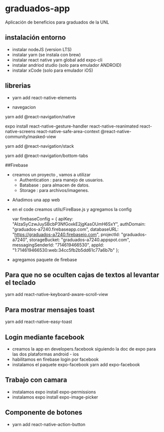 # graduados-app

Aplicación de beneficios para graduados de la UNL

## instalación entorno

- instalar nodeJS (version LTS)
- instalar yarn (se instala con brew)
- instalar react native
  yarn global add expo-cli
- instalar andriod studio (solo para emulador ANDROID)
- instalar xCode (solo para emulador iOS)

## librerias

- yarn add react-native-elements

- navegacion

yarn add @react-navigation/native

expo install react-native-gesture-handler react-native-reanimated react-native-screens react-native-safe-area-context @react-native-community/masked-view

yarn add @react-navigation/stack

yarn add @react-navigation/bottom-tabs

##Firebase

- creamos un proyecto , vamos a utilizar
  - Authentication : para manejo de usuarios.
  - Batabase : para almacen de datos.
  - Storage : para archivos/imagenes.

* Añadimos una app web

* en el code creamos utils/FireBase.js y agregamos la config

  var firebaseConfig = {
  apiKey: "AIzaSyCzwJuySBcbP3NfGoxkE2jgKasOUmH6SxY",
  authDomain: "graduados-a7240.firebaseapp.com",
  databaseURL: "https://graduados-a7240.firebaseio.com",
  projectId: "graduados-a7240",
  storageBucket: "graduados-a7240.appspot.com",
  messagingSenderId: "714619466530",
  appId: "1:714619466530:web:34cc5fb2b5dd61c77a6b7b"
  };

- agregamos paquete de firebase

## Para que no se oculten cajas de textos al levantar el teclado

yarn add react-native-keyboard-aware-scroll-view

## Para mostrar mensajes toast

yarn add react-native-easy-toast

## Login mediante facebook

- creamos la app en developers.facebook siguiendo la doc de expo para las dos plataformas android - ios
- habilitamos en firebase login por facebook
- instalamos el paquete expo-facebook yarn add expo-facebook

## Trabajo con camara

- instalamos expo install expo-permissions
- instalamos expo install expo-image-picker

## Componente de botones

- yarn add react-native-action-button
